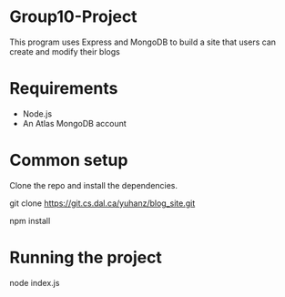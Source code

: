 # Group10-Project

This program uses Express and MongoDB to build a site that users can create and modify their blogs

# Requirements

* Node.js
* An Atlas MongoDB account

# Common setup

Clone the repo and install the dependencies.

git clone https://git.cs.dal.ca/yuhanz/blog_site.git

npm install

# Running the project

node index.js
